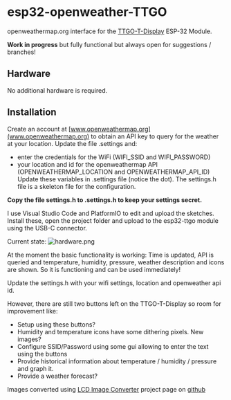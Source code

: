 # esp32-openweather-TTGO
openweathermap.org interface for the [TTGO-T-Display](https://github.com/Xinyuan-LilyGO/TTGO-T-Display/blob/master/TTGO-T-Display.ino) ESP-32 Module.

**Work in progress** but fully functional but always open for suggestions / branches!

## Hardware
No additional hardware is required.

## Installation
Create an account at [www.openweathermap.org](www.openweathermap.org) to obtain an API key to query for the weather at your location.
Update the file .settings and:
 - enter the credentials for the WiFi (WIFI_SSID and WIFI_PASSWORD)
 - your location and id for the openweathermap API (OPENWEATHERMAP_LOCATION and OPENWEATHERMAP_API_ID) 
Update these variables in .settings file (notice the dot). The settings.h file is a skeleton file for the configuration.

**Copy the file settings.h to .settings.h to keep your settings secret.**

I use Visual Studio Code and PlatformIO to edit and upload the sketches. Install these, open the project folder and upload to the esp32-ttgo module using the USB-C connector. 

Current state: ![hardware.png](https://github.com/rzeldent/esp32-openweather-TTGO/blob/develop/hardware.png)

At the moment the basic functionality is working: Time is updated, API is queried and temperature, humidity, pressure, weather description and icons are shown. So it is functioning and can be used immediately!

Update the settings.h with your wifi settings, location and openweather api id.

However, there are still two buttons left on the TTGO-T-Display so room for improvement like:
- Setup using these buttons?
- Humidity and temperature icons have some dithering pixels. New images?
- Configure SSID/Password using some gui allowing to enter the text using the buttons
- Provide historical information about temperature / humidity / pressure and graph it.
- Provide a weather forecast?

Images converted using [LCD Image Converter](https://lcd-image-converter.riuson.com/en/about) project page on [github](https://github.com/riuson/lcd-image-converter)